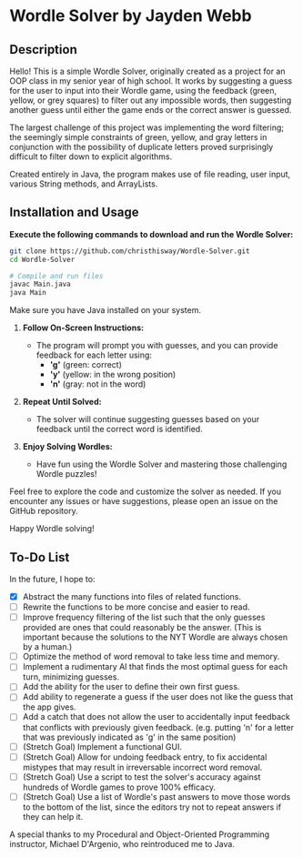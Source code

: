 # Wordle Solver by Jayden Webb

## Description
Hello! This is a simple Wordle Solver, originally created as a project for an OOP class in my senior year of high school.
It works by suggesting a guess for the user to input into their Wordle game, 
using the feedback (green, yellow, or grey squares) to filter out any impossible words, 
then suggesting another guess until either the game ends or the correct answer is guessed.

The largest challenge of this project was implementing the word filtering; the seemingly simple constraints of green, yellow, and gray letters
in conjunction with the possibility of duplicate letters proved surprisingly difficult to filter down to explicit algorithms.

Created entirely in Java, the program makes use of file reading, user input, various String methods, and ArrayLists. 

## Installation and Usage
**Execute the following commands to download and run the Wordle Solver:**
   ```bash
   git clone https://github.com/christhisway/Wordle-Solver.git
   cd Wordle-Solver

   # Compile and run files
   javac Main.java
   java Main
   ```
   Make sure you have Java installed on your system.

1. **Follow On-Screen Instructions:**
   - The program will prompt you with guesses, and you can provide feedback for each letter using:
      - **'g'** (green: correct)
      - **'y'** (yellow: in the wrong position)
      - **'n'** (gray: not in the word)

2. **Repeat Until Solved:**
   - The solver will continue suggesting guesses based on your feedback until the correct word is identified.

3. **Enjoy Solving Wordles:**
   - Have fun using the Wordle Solver and mastering those challenging Wordle puzzles!

Feel free to explore the code and customize the solver as needed. If you encounter any issues or have suggestions, please open an issue on the GitHub repository.

Happy Wordle solving!

## To-Do List
In the future, I hope to:
- [x] Abstract the many functions into files of related functions.
- [ ] Rewrite the functions to be more concise and easier to read.
- [ ] Improve frequency filtering of the list such that the only guesses provided are ones that could reasonably be the answer. (This is important because the solutions to the NYT Wordle are always chosen by a human.)
- [ ] Optimize the method of word removal to take less time and memory.
- [ ] Implement a rudimentary AI that finds the most optimal guess for each turn, minimizing guesses.
- [ ] Add the ability for the user to define their own first guess.
- [ ] Add ability to regenerate a guess if the user does not like the guess that the app gives.
- [ ] Add a catch that does not allow the user to accidentally input feedback that conflicts with previously given feedback. (e.g. putting 'n' for a letter that was previously indicated as 'g' in the same position)
- [ ] \(Stretch Goal) Implement a functional GUI.
- [ ] \(Stretch Goal) Allow for undoing feedback entry, to fix accidental mistypes that may result in irreversable incorrect word removal.
- [ ] \(Stretch Goal) Use a script to test the solver's accuracy against hundreds of Wordle games to prove 100% efficacy.
- [ ] \(Stretch Goal) Use a list of Wordle's past answers to move those words to the bottom of the list, since the editors try not to repeat answers if they can help it.

A special thanks to my Procedural and Object-Oriented Programming instructor, Michael D'Argenio, who reintroduced me to Java.
